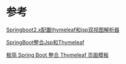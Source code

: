 # 参考

[Springboot2.x配置thymeleaf和jsp双视图解析器](https://blog.csdn.net/KyrellLupin/article/details/90074192)

[SpringBoot整合Jsp和Thymeleaf](https://www.cnblogs.com/xuwujing/p/9297165.html)

[极简 Spring Boot 整合 Thymeleaf 页面模板](http://springboot.javaboy.org/2019/0613/springboot-thymeleaf)
